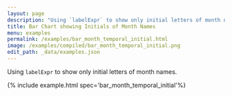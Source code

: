 ```yaml
---
layout: page
description: "Using `labelExpr` to show only initial letters of month names."
title: Bar Chart showing Initials of Month Names
menu: examples
permalink: /examples/bar_month_temporal_initial.html
image: /examples/compiled/bar_month_temporal_initial.png
edit_path: _data/examples.json
---
```


Using `labelExpr` to show only initial letters of month names.

{% include example.html spec='bar_month_temporal_initial'%}
